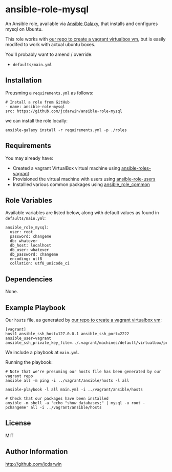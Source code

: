 ansible-role-mysql
==================

An Ansible role, available via [Ansible Galaxy](https://galaxy.ansible.com), that installs and configures mysql on Ubuntu.

This role works with [our repo to create a vagrant virtualbox vm](https://github.com/jcdarwin/ansible-roles-vagrant), but is easily modifed to work with actual ubuntu boxes.

You'll probably want to amend / override:

* `defaults/main.yml`

Installation
------------

Preusming a `requirements.yml` as follows:

    # Install a role from GitHub
    - name: ansible-role-mysql
    src: https://github.com/jcdarwin/ansible-role-mysql

we can install the role locally:

    ansible-galaxy install -r requirements.yml -p ./roles


Requirements
------------

You may already have:

* Created a vagrant VirtualBox virtual machine using [ansible-roles-vagrant](https://github.com/jcdarwin/ansible-role-users)
* Provisioned the virtual machine with users using [ansible-role-users](https://github.com/jcdarwin/ansible-role-users)
* Installled various common packages using [ansible_role_common](https://github.com/jcdarwin/ansible-role-common)

Role Variables
--------------

Available variables are listed below, along with default values as found in `defaults/main.yml`:

    ansible_role_mysql:
      user: root
      password: changeme
      db: whatever
      db_host: localhost
      db_user: whatever
      db_password: changeme
      encoding: utf8
      collation: utf8_unicode_ci


Dependencies
------------

None.

Example Playbook
----------------

Our `hosts` file, as generated by [our repo to create a vagrant virtualbox vm](https://github.com/jcdarwin/ansible-roles-vagrant):

    [vagrant]
    host1 ansible_ssh_host=127.0.0.1 ansible_ssh_port=2222 ansible_user=vagrant ansible_ssh_private_key_file=../.vagrant/machines/default/virtualbox/private_key

We include a playbook at `main.yml`.

Running the playbook:

    # Note that we're presuming our hosts file has been generated by our vagrant repo
    ansible all -m ping -i ../vagrant/ansible/hosts -l all

    ansible-playbook -l all main.yml -i ../vagrant/ansible/hosts

    # Check that our packages have been installed
    ansible -m shell -a 'echo "show databases;" | mysql -u root -pchangeme' all -i ../vagrant/ansible/hosts

License
-------

MIT

Author Information
------------------

http://github.com/jcdarwin
